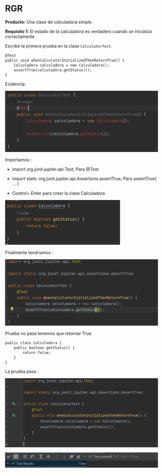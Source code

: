 # RGR
**Producto:** Una clase de calculadora simple. 

**Requisito 1:** El estado de la calculadora es verdadero cuando se inicializa correctamente. 

Escribe la primera prueba en la clase `CalculatorTest`.

```
@Test
public void whenCalculatorInitializedThenReturnTrue() {
	Calculadora calculadora = new Calculadora();   	 
	assertTrue(calculadora.getStatus());
}
``` 
Evidencia:

![Captura1](./Imagenes/Captura1.PNG)

Importamos : 

- import org.junit.jupiter.api.Test; Para @Test

- import static org.junit.jupiter.api.Assertions.assertTrue; Para assertTrue( ... )

- Control+ Enter para crear  la clase Calculadora

![Captura1](./Imagenes/Captura2.PNG)

Finalmente tendriamos  :

![Captura1](./Imagenes/Captura3.PNG)

Prueba no pasa tenemos que retornar True

```
public class Calculadora {
    public boolean getStatus() {
        return false;
    }
}
``` 
La prueba pasa :

![Captura1](./Imagenes/Captura4.PNG)

![Captura1](./Imagenes/Captura5.PNG)




